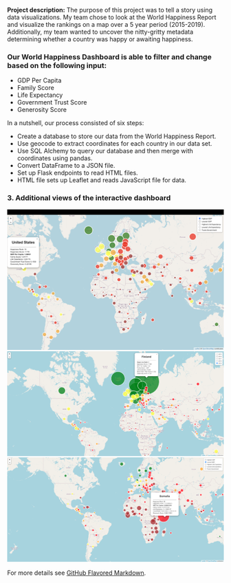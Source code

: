 

**Project description:**  The purpose of this project was to tell a story using data visualizations. My team chose to look at the World Happiness Report and visualize the rankings on a map over a 5 year period (2015-2019). Additionally, my team wanted to uncover the nitty-gritty metadata determining whether a country was happy or awaiting happiness.

### Our World Happiness Dashboard is able to filter and change based on the following input: 
- GDP Per Capita
- Family Score
- Life Expectancy
- Government Trust Score 
- Generosity Score

In a nutshell, our process consisted of six steps:
- Create a database to store our data from the World Happiness Report.
- Use geocode to extract coordinates for each country in our data set.
- Use SQL Alchemy to query our database and then merge with coordinates using pandas.
- Convert DataFrame to a JSON file.
- Set up Flask endpoints to read HTML files.
- HTML file sets up Leaflet and reads JavaScript file for data.

### 3. Additional views of the interactive dashboard

<img src="images/world_happiness_image2.png?raw=true"/>

<img src="images/finlandhappinessranking.png?raw=true"/>

<img src="images/somaliaworldhappinessrank.png?raw=true"/>

For more details see [GitHub Flavored Markdown](https://guides.github.com/features/mastering-markdown/).
